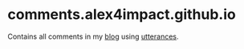 # comments.alex4impact.github.io
Contains all comments in my [blog](https://alex4impact.github.io/) using [utterances](https://github.com/utterance/utterances).
